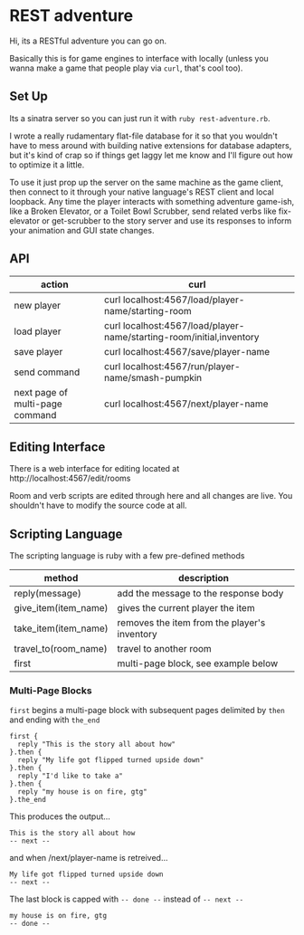 REST adventure
==============

Hi, its a RESTful adventure you can go on.

Basically this is for game engines to interface with locally (unless you wanna
make a game that people play via `curl`, that's cool too).

Set Up
------

Its a sinatra server so you can just run it with `ruby rest-adventure.rb`.

I wrote a really rudamentary flat-file database for it so that you wouldn't
have to mess around with building native extensions for database adapters, but
it's kind of crap so if things get laggy let me know and I'll figure out how to
optimize it a little.

To use it just prop up the server on the same machine as the game client, then
connect to it through your native language's REST client and local loopback.
Any time the player interacts with something adventure game-ish, like a Broken
Elevator, or a Toilet Bowl Scrubber, send related verbs like fix-elevator or
get-scrubber to the story server and use its responses to inform your animation
and GUI state changes.

API
---

| action         | curl                                                                  |
|----------------|-----------------------------------------------------------------------|
| new player     | curl localhost:4567/load/player-name/starting-room                    |
| load player    | curl localhost:4567/load/player-name/starting-room/initial,inventory  |
| save player    | curl localhost:4567/save/player-name                                  |
| send command   | curl localhost:4567/run/player-name/smash-pumpkin                     |
| next page of multi-page command | curl localhost:4567/next/player-name               |

Editing Interface
-----------------

There is a web interface for editing located at http://localhost:4567/edit/rooms

Room and verb scripts are edited through here and all changes are live. You
shouldn't have to modify the source code at all.

Scripting Language
------------------

The scripting language is ruby with a few pre-defined methods

| method               | description                                  |
|----------------------|----------------------------------------------|
| reply(message)       | add the message to the response body         |
| give_item(item_name) | gives the current player the item            |
| take_item(item_name) | removes the item from the player's inventory |
| travel_to(room_name) | travel to another room                       |
| first                | multi-page block, see example below          |

### Multi-Page Blocks

`first` begins a multi-page block with subsequent pages delimited by `then` and ending with `the_end`

    first {
      reply "This is the story all about how"
    }.then {
      reply "My life got flipped turned upside down"
    }.then {
      reply "I'd like to take a"
    }.then {
      reply "my house is on fire, gtg"
    }.the_end

This produces the output...

    This is the story all about how
    -- next --

and when /next/player-name is retreived...

    My life got flipped turned upside down
    -- next --

The last block is capped with `-- done --` instead of `-- next --`

    my house is on fire, gtg
    -- done --
